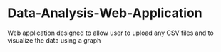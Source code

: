 # Data-Analysis-Web-Application
Web application designed to allow user to upload any CSV files and to visualize the data using a graph
